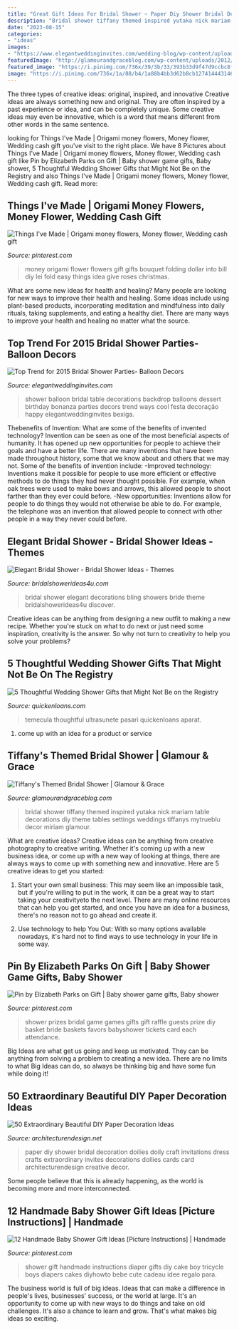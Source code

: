 ```yaml
---
title: "Great Gift Ideas For Bridal Shower ~ Paper Diy Shower Bridal Decoration Doilies Doily Craft Invitations Dress Crafts Extraordinary Invites Decorations Dollies Cards Card Architecturendesign Creative Decor"
description: "Bridal shower tiffany themed inspired yutaka nick mariam table decorations diy theme tables settings weddings tiffanys mytrueblu decor miriam glamour"
date: "2023-08-15"
categories:
- "ideas"
images:
- "https://www.elegantweddinginvites.com/wedding-blog/wp-content/uploads/2015/01/vintage-shades-of-blue-balloon-themed-bridal-shower-ideas.jpg"
featuredImage: "http://glamourandgraceblog.com/wp-content/uploads/2012/11/Tiffanys-bridal-shower-Nick-Yutaka_01.jpg"
featured_image: "https://i.pinimg.com/736x/39/3b/33/393b33d9f47d9ccbc8f7d40eb13578eb.jpg"
image: "https://i.pinimg.com/736x/1a/88/b4/1a88b4bb3d62b8cb127414443146bb95--tricycle-diaper-cakes-cake-baby.jpg"
---
```



The three types of creative ideas: original, inspired, and innovative
Creative ideas are always something new and original. They are often inspired by a past experience or idea, and can be completely unique. Some creative ideas may even be innovative, which is a word that means different from other words in the same sentence.

	

		
looking for Things I&#039;ve Made | Origami money flowers, Money flower, Wedding cash gift you've visit to the right place. We have 8 Pictures about Things I&#039;ve Made | Origami money flowers, Money flower, Wedding cash gift like Pin by Elizabeth Parks on Gift | Baby shower game gifts, Baby shower, 5 Thoughtful Wedding Shower Gifts that Might Not Be on the Registry and also Things I&#039;ve Made | Origami money flowers, Money flower, Wedding cash gift. Read more:
		
    
## Things I&#039;ve Made | Origami Money Flowers, Money Flower, Wedding Cash Gift

<img loading=lazy src="https://i.pinimg.com/736x/74/96/1f/74961f242d2440ff7842f46f9d1461df--money-lei-money-origami.jpg" onerror="this.onerror=null;this.src='https://tse2.mm.bing.net/th?id=OIP.j3IIiriGg9gK93gCofVp5gHaJ6&amp;pid=15.1';" alt="Things I&#039;ve Made | Origami money flowers, Money flower, Wedding cash gift">

_Source: pinterest.com_

>money origami flower flowers gift gifts bouquet folding dollar into bill diy lei fold easy things idea give roses christmas. 

	

What are some new ideas for health and healing?
Many people are looking for new ways to improve their health and healing. Some ideas include using plant-based products, incorporating meditation and mindfulness into daily rituals, taking supplements, and eating a healthy diet. There are many ways to improve your health and healing no matter what the source.

    
## Top Trend For 2015 Bridal Shower Parties- Balloon Decors

<img loading=lazy src="https://www.elegantweddinginvites.com/wedding-blog/wp-content/uploads/2015/01/vintage-shades-of-blue-balloon-themed-bridal-shower-ideas.jpg" onerror="this.onerror=null;this.src='https://tse4.mm.bing.net/th?id=OIP.OoRztR9R3_j-6WxYej0OjQHaKG&amp;pid=15.1';" alt="Top Trend for 2015 Bridal Shower Parties- Balloon Decors">

_Source: elegantweddinginvites.com_

>shower balloon bridal table decorations backdrop balloons dessert birthday bonanza parties decors trend ways cool festa decoração happy elegantweddinginvites bexiga. 

	

Thebenefits of Invention: What are some of the benefits of invented technology?
Invention can be seen as one of the most beneficial aspects of humanity. It has opened up new opportunities for people to achieve their goals and have a better life. There are many inventions that have been made throughout history, some that we know about and others that we may not. Some of the benefits of invention include: 
-Improved technology: Inventions make it possible for people to use more efficient or effective methods to do things they had never thought possible. For example, when oak trees were used to make bows and arrows, this allowed people to shoot farther than they ever could before. 
-New opportunities: Inventions allow for people to do things they would not otherwise be able to do. For example, the telephone was an invention that allowed people to connect with other people in a way they never could before.

    
## Elegant Bridal Shower - Bridal Shower Ideas - Themes

<img loading=lazy src="https://www.bridalshowerideas4u.com/wp-content/uploads/2016/03/elegant-bridal-shower-tulle-and-bling.jpg" onerror="this.onerror=null;this.src='https://tse1.mm.bing.net/th?id=OIP.YPG0t3UwjKw0CZrdLnGDZwHaLG&amp;pid=15.1';" alt="Elegant Bridal Shower - Bridal Shower Ideas - Themes">

_Source: bridalshowerideas4u.com_

>bridal shower elegant decorations bling showers bride theme bridalshowerideas4u discover. 

	

Creative ideas can be anything from designing a new outfit to making a new recipe. Whether you're stuck on what to do next or just need some inspiration, creativity is the answer. So why not turn to creativity to help you solve your problems?

    
## 5 Thoughtful Wedding Shower Gifts That Might Not Be On The Registry

<img loading=lazy src="https://www.quickenloans.com/blog/wp-content/uploads/2015/08/Screen-Shot-2015-08-13-at-9.56.07-PM.png" onerror="this.onerror=null;this.src='https://tse2.mm.bing.net/th?id=OIP.hCEHj7c2hbyabnxaNJEv2gHaLH&amp;pid=15.1';" alt="5 Thoughtful Wedding Shower Gifts that Might Not Be on the Registry">

_Source: quickenloans.com_

>temecula thoughtful ultrasunete pasari quickenloans aparat. 

	

1. come up with an idea for a product or service

    
## Tiffany&#039;s Themed Bridal Shower | Glamour &amp; Grace

<img loading=lazy src="http://glamourandgraceblog.com/wp-content/uploads/2012/11/Tiffanys-bridal-shower-Nick-Yutaka_01.jpg" onerror="this.onerror=null;this.src='https://tse1.mm.bing.net/th?id=OIP.i2ZmiVzpoIAi77c4dNxD8gHaLH&amp;pid=15.1';" alt="Tiffany&#039;s Themed Bridal Shower | Glamour &amp; Grace">

_Source: glamourandgraceblog.com_

>bridal shower tiffany themed inspired yutaka nick mariam table decorations diy theme tables settings weddings tiffanys mytrueblu decor miriam glamour. 

	

What are creative ideas?
Creative ideas can be anything from creative photography to creative writing. Whether it's coming up with a new business idea, or come up with a new way of looking at things, there are always ways to come up with something new and innovative. Here are 5 creative ideas to get you started: 
1) Start your own small business: This may seem like an impossible task, but if you're willing to put in the work, it can be a great way to start taking your creativityeto the next level. There are many online resources that can help you get started, and once you have an idea for a business, there's no reason not to go ahead and create it. 

2) Use technology to help You Out: With so many options available nowadays, it's hard not to find ways to use technology in your life in some way.

    
## Pin By Elizabeth Parks On Gift | Baby Shower Game Gifts, Baby Shower

<img loading=lazy src="https://i.pinimg.com/736x/39/3b/33/393b33d9f47d9ccbc8f7d40eb13578eb.jpg" onerror="this.onerror=null;this.src='https://tse3.mm.bing.net/th?id=OIP.vzGOQiwfeP47qXfkdY7gkwHaJ3&amp;pid=15.1';" alt="Pin by Elizabeth Parks on Gift | Baby shower game gifts, Baby shower">

_Source: pinterest.com_

>shower prizes bridal game games gifts gift raffle guests prize diy basket bride baskets favors babyshower tickets card each attendance. 

	

Big Ideas are what get us going and keep us motivated. They can be anything from solving a problem to creating a new idea. There are no limits to what Big Ideas can do, so always be thinking big and have some fun while doing it!

    
## 50 Extraordinary Beautiful DIY Paper Decoration Ideas

<img loading=lazy src="https://cdn.architecturendesign.net/wp-content/uploads/2016/01/AD-Extraordinary-Beautiful-DIY-Paper-Decoration-Ideas-44.jpg" onerror="this.onerror=null;this.src='https://tse1.mm.bing.net/th?id=OIP.Mhtjahkr6aALmDz99_spNwHaJ6&amp;pid=15.1';" alt="50 Extraordinary Beautiful DIY Paper Decoration Ideas">

_Source: architecturendesign.net_

>paper diy shower bridal decoration doilies doily craft invitations dress crafts extraordinary invites decorations dollies cards card architecturendesign creative decor. 

	

Some people believe that this is already happening, as the world is becoming more and more interconnected. 

    
## 12 Handmade Baby Shower Gift Ideas [Picture Instructions] | Handmade

<img loading=lazy src="https://i.pinimg.com/736x/1a/88/b4/1a88b4bb3d62b8cb127414443146bb95--tricycle-diaper-cakes-cake-baby.jpg" onerror="this.onerror=null;this.src='https://tse1.mm.bing.net/th?id=OIP.etB6nut6hAhnBH5leBhe5gHaLm&amp;pid=15.1';" alt="12 Handmade Baby Shower Gift Ideas [Picture Instructions] | Handmade">

_Source: pinterest.com_

>shower gift handmade instructions diaper gifts diy cake boy tricycle boys diapers cakes diyhowto bebe cute cadeau idee regalo para. 

	

The business world is full of big ideas. Ideas that can make a difference in people's lives, businesses' success, or the world at large. It's an opportunity to come up with new ways to do things and take on old challenges. It's also a chance to learn and grow. That's what makes big ideas so exciting.

